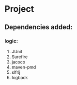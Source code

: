 # Project 

## Dependencies added:

### logic:
1. JUnit
2. Surefire
3. jacoco
4. maven-pmd
5. slf4j
6. logback